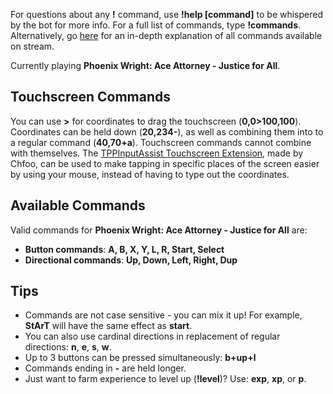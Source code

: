 For questions about any **!** command, use **!help [command]** to be whispered by the bot for more info. For a full list of commands, type **!commands**. Alternatively, go [here](https://twitchplayspokemon.tv/commands) for an in-depth explanation of all commands available on stream.

Currently playing **Phoenix Wright: Ace Attorney - Justice for All**.

## Touchscreen Commands

You can use **>** for coordinates to drag the touchscreen (**0,0>100,100**). Coordinates can be held down (**20,234-**), as well as combining them into to a regular command (**40,70+a**). Touchscreen commands cannot combine with themselves. The [TPPInputAssist Touchscreen Extension](https://github.com/chfoo/tppinputassist), made by Chfoo, can be used to make tapping in specific places of the screen easier by using your mouse, instead of having to type out the coordinates.

## Available Commands

Valid commands for **Phoenix Wright: Ace Attorney - Justice for All** are:
- **Button commands**: **A, B, X, Y, L, R, Start, Select**
- **Directional commands**: **Up, Down, Left, Right, Dup**

## Tips
- Commands are not case sensitive - you can mix it up! For example, **StArT** will have the same effect as **start**.
- You can also use cardinal directions in replacement of regular directions: **n**, **e**, **s**, **w**.
- Up to 3 buttons can be pressed simultaneously: **b+up+l**
- Commands ending in **-** are held longer.
- Just want to farm experience to level up (**!level**)? Use: **exp**, **xp**, or **p**.